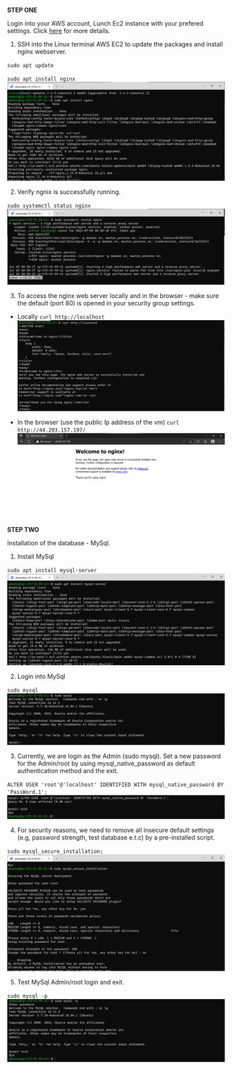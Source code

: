 **STEP ONE**

Login into your AWS account, Lunch Ec2 instance with your prefered settings. Click [here](https://github.com/oayanda/WEB-STACK-IMPLEMENTATION-LAMP-STACK-IN-AWS/blob/main/Project1.md) for more details.

1. SSH into the Linux terminal AWS EC2 to update the packages and install nginx webserver.

`sudo apt update`

`sudo apt install nginx`
![alt text](./images/1.png)

2. Verify ngnix is successfully running.

`sudo systemctl status nginx`
![alt text](./images/2.png)

3. To access the nginx web server locally and in the browser - make sure the default (port 80) is opened in your security group settings.

- Locally
`curl http://localhost`
![alt text](./images/3.png)

- In the browser (use the public Ip address of the vm)
`curl http://44.203.157.197/`
![alt text](./images/4.png)

**STEP TWO**

Installation of the database - MySql.

1. Install MySql

`sudo apt install mysql-server`
![alt text](./images/5.png)

2. Login into MySql

`sudo mysql`
![alt text](./images/6.png)

3. Currently, we are login as the Admin (sudo mysql). Set a new password for the Admin/root by using mysql_native_password as default authentication method and the exit.

`ALTER USER 'root'@'localhost' IDENTIFIED WITH mysql_native_password BY 'PassWord.1';`
![alt text](./images/7.png)

4.  For security reasons, we need to remove all insecure default settings (e.g, password strength, test database e.t.c) by a pre-installed script.

`sudo mysql_secure_installation;`
![alt text](./images/8.png)

5. Test MySql Admin/root login and exit.

`sudo mysql -p`
![alt text](./images/9.png)